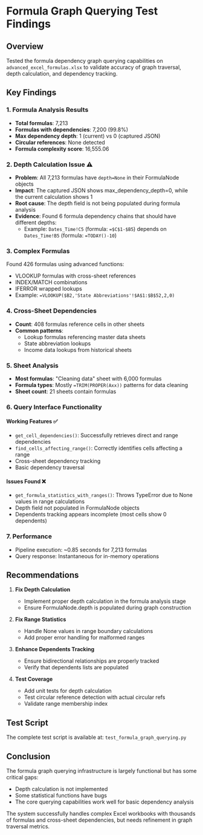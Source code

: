 # Formula Graph Querying Test Findings

## Overview

Tested the formula dependency graph querying capabilities on `advanced_excel_formulas.xlsx` to validate accuracy of graph traversal, depth calculation, and dependency tracking.

## Key Findings

### 1. Formula Analysis Results

- **Total formulas**: 7,213
- **Formulas with dependencies**: 7,200 (99.8%)
- **Max dependency depth**: 1 (current) vs 0 (captured JSON)
- **Circular references**: None detected
- **Formula complexity score**: 16,555.06

### 2. Depth Calculation Issue ⚠️

- **Problem**: All 7,213 formulas have `depth=None` in their FormulaNode objects
- **Impact**: The captured JSON shows max_dependency_depth=0, while the current calculation shows 1
- **Root cause**: The depth field is not being populated during formula analysis
- **Evidence**: Found 6 formula dependency chains that should have different depths:
  - Example: `Dates_Time!C5` (formula: `=$C$1-$B5`) depends on `Dates_Time!B5` (formula: `=TODAY()-10`)

### 3. Complex Formulas

Found 426 formulas using advanced functions:

- VLOOKUP formulas with cross-sheet references
- INDEX/MATCH combinations
- IFERROR wrapped lookups
- Example: `=VLOOKUP($B2,'State Abbreviations'!$A$1:$B$52,2,0)`

### 4. Cross-Sheet Dependencies

- **Count**: 408 formulas reference cells in other sheets
- **Common patterns**:
  - Lookup formulas referencing master data sheets
  - State abbreviation lookups
  - Income data lookups from historical sheets

### 5. Sheet Analysis

- **Most formulas**: "Cleaning data" sheet with 6,000 formulas
- **Formula types**: Mostly `=TRIM(PROPER(Axx))` patterns for data cleaning
- **Sheet count**: 21 sheets contain formulas

### 6. Query Interface Functionality

#### Working Features ✅

- `get_cell_dependencies()`: Successfully retrieves direct and range dependencies
- `find_cells_affecting_range()`: Correctly identifies cells affecting a range
- Cross-sheet dependency tracking
- Basic dependency traversal

#### Issues Found ❌

- `get_formula_statistics_with_ranges()`: Throws TypeError due to None values in range calculations
- Depth field not populated in FormulaNode objects
- Dependents tracking appears incomplete (most cells show 0 dependents)

### 7. Performance

- Pipeline execution: ~0.85 seconds for 7,213 formulas
- Query response: Instantaneous for in-memory operations

## Recommendations

1. **Fix Depth Calculation**

   - Implement proper depth calculation in the formula analysis stage
   - Ensure FormulaNode.depth is populated during graph construction

1. **Fix Range Statistics**

   - Handle None values in range boundary calculations
   - Add proper error handling for malformed ranges

1. **Enhance Dependents Tracking**

   - Ensure bidirectional relationships are properly tracked
   - Verify that dependents lists are populated

1. **Test Coverage**

   - Add unit tests for depth calculation
   - Test circular reference detection with actual circular refs
   - Validate range membership index

## Test Script

The complete test script is available at: `test_formula_graph_querying.py`

## Conclusion

The formula graph querying infrastructure is largely functional but has some critical gaps:

- Depth calculation is not implemented
- Some statistical functions have bugs
- The core querying capabilities work well for basic dependency analysis

The system successfully handles complex Excel workbooks with thousands of formulas and cross-sheet dependencies, but needs refinement in graph traversal metrics.
